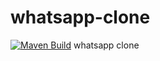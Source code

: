 # whatsapp-clone
[![Maven Build](https://github.com/kedarnathdev/whatsapp-clone/actions/workflows/maven.yml/badge.svg?branch=main)](https://github.com/kedarnathdev/whatsapp-clone/actions/workflows/maven.yml)
whatsapp clone

